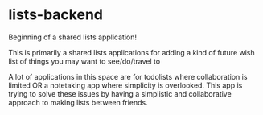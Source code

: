 # lists-backend

Beginning of a shared lists application!

This is primarily a shared lists applications for adding a kind of future wish list of things you may want to see/do/travel to

A lot of applications in this space are for todolists where collaboration is limited OR a notetaking app where simplicity is overlooked. This app is trying to solve these issues by having a simplistic and collaborative approach to making lists between friends.
